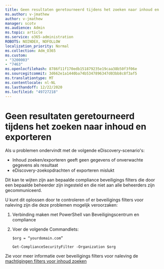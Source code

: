 ```yaml
---
title: Geen resultaten geretourneerd tijdens het zoeken naar inhoud en exporteren
ms.author: v-jmathew
author: v-jmathew
manager: scotv
ms.audience: Admin
ms.topic: article
ms.service: o365-administration
ROBOTS: NOINDEX, NOFOLLOW
localization_priority: Normal
ms.collection: Adm_O365
ms.custom:
- "3200003"
- "7463"
ms.openlocfilehash: 8786f11f170edb151879235e19caa38b50f3f06e
ms.sourcegitcommit: 3d662e1a1440ba74b5347896347d03bb8c8f3af5
ms.translationtype: MT
ms.contentlocale: nl-NL
ms.lasthandoff: 12/22/2020
ms.locfileid: "49727218"
---
```

# <a name="no-results-returned-during-content-searchexport"></a>Geen resultaten geretourneerd tijdens het zoeken naar inhoud en exporteren

Als u problemen ondervindt met de volgende eDiscovery-scenario's:

- Inhoud zoeken/exporteren geeft geen gegevens of onverwachte gegevens als resultaat
- eDiscovery-zoekopdrachten of exporteren mislukt

Dit kan te wijten zijn aan bepaalde compliance beveiligings filters die door een bepaalde beheerder zijn ingesteld en die niet aan alle beheerders zijn gecommuniceerd.

U kunt dit oplossen door te controleren of er beveiligings filters voor naleving zijn die deze problemen mogelijk veroorzaken:

1. Verbinding maken met PowerShell van Beveiligingscentrum en compliance
2. Voer de volgende Commandlets:

    `$org = “yourdomain.com”`

    `Get-ComplianceSecurityFilter -Organization $org`

Zie voor meer informatie over beveiligings filters voor naleving de [machtigingen filters voor inhoud zoeken](https://docs.microsoft.com/microsoft-365/compliance/permissions-filtering-for-content-search)
